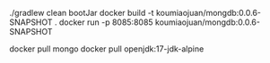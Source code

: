 ./gradlew clean bootJar
docker build -t koumiaojuan/mongdb:0.0.6-SNAPSHOT .
docker run -p 8085:8085 koumiaojuan/mongdb:0.0.6-SNAPSHOT

docker pull mongo
docker pull openjdk:17-jdk-alpine



